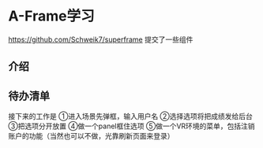 # A-Frame学习


https://github.com/Schweik7/superframe 提交了一些组件
## 介绍

## 待办清单

接下来的工作是
①进入场景先弹框，输入用户名
②选择选项将把成绩发给后台
③把选项分开放置
④做一个panel框住选项
⑤做一个VR环境的菜单，包括注销账户的功能（当然也可以不做，光靠刷新页面来登录）